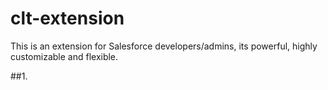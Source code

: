 # clt-extension
This is an extension for Salesforce developers/admins, its powerful, highly customizable and flexible.

##1.
